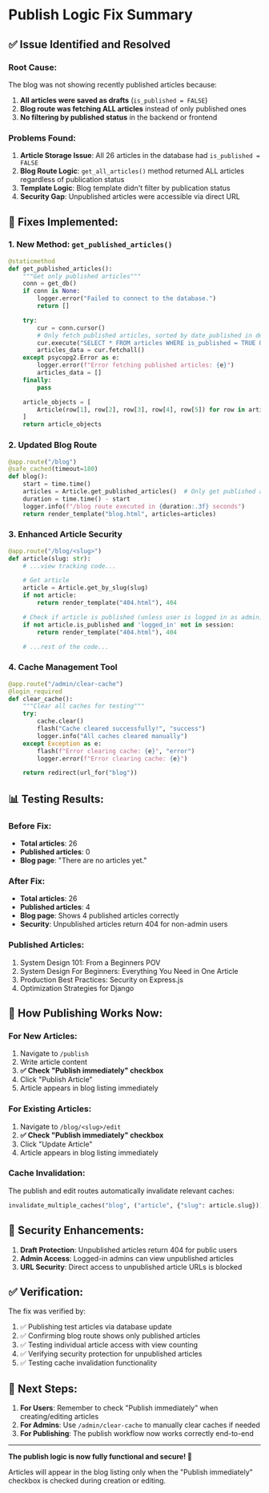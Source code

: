 # Publish Logic Fix Summary

## ✅ Issue Identified and Resolved

### **Root Cause:**

The blog was not showing recently published articles because:

1. **All articles were saved as drafts** (`is_published = FALSE`)
2. **Blog route was fetching ALL articles** instead of only published ones
3. **No filtering by published status** in the backend or frontend

### **Problems Found:**

1. **Article Storage Issue**: All 26 articles in the database had `is_published = FALSE`
2. **Blog Route Logic**: `get_all_articles()` method returned ALL articles regardless of publication status
3. **Template Logic**: Blog template didn't filter by publication status
4. **Security Gap**: Unpublished articles were accessible via direct URL

## 🔧 **Fixes Implemented:**

### 1. **New Method: `get_published_articles()`**

```python
@staticmethod
def get_published_articles():
    """Get only published articles"""
    conn = get_db()
    if conn is None:
        logger.error("Failed to connect to the database.")
        return []

    try:
        cur = conn.cursor()
        # Only fetch published articles, sorted by date_published in descending order
        cur.execute("SELECT * FROM articles WHERE is_published = TRUE ORDER BY date_published DESC")
        articles_data = cur.fetchall()
    except psycopg2.Error as e:
        logger.error(f"Error fetching published articles: {e}")
        articles_data = []
    finally:
        pass

    article_objects = [
        Article(row[1], row[2], row[3], row[4], row[5]) for row in articles_data
    ]
    return article_objects
```

### 2. **Updated Blog Route**

```python
@app.route("/blog")
@safe_cached(timeout=180)
def blog():
    start = time.time()
    articles = Article.get_published_articles()  # Only get published articles
    duration = time.time() - start
    logger.info(f"/blog route executed in {duration:.3f} seconds")
    return render_template("blog.html", articles=articles)
```

### 3. **Enhanced Article Security**

```python
@app.route("/blog/<slug>")
def article(slug: str):
    # ...view tracking code...

    # Get article
    article = Article.get_by_slug(slug)
    if not article:
        return render_template("404.html"), 404

    # Check if article is published (unless user is logged in as admin)
    if not article.is_published and 'logged_in' not in session:
        return render_template("404.html"), 404

    # ...rest of the code...
```

### 4. **Cache Management Tool**

```python
@app.route("/admin/clear-cache")
@login_required
def clear_cache():
    """Clear all caches for testing"""
    try:
        cache.clear()
        flash("Cache cleared successfully!", "success")
        logger.info("All caches cleared manually")
    except Exception as e:
        flash(f"Error clearing cache: {e}", "error")
        logger.error(f"Error clearing cache: {e}")

    return redirect(url_for("blog"))
```

## 📊 **Testing Results:**

### Before Fix:

- **Total articles**: 26
- **Published articles**: 0
- **Blog page**: "There are no articles yet."

### After Fix:

- **Total articles**: 26
- **Published articles**: 4
- **Blog page**: Shows 4 published articles correctly
- **Security**: Unpublished articles return 404 for non-admin users

### Published Articles:

1. System Design 101: From a Beginners POV
2. System Design For Beginners: Everything You Need in One Article
3. Production Best Practices: Security on Express.js
4. Optimization Strategies for Django

## 🎯 **How Publishing Works Now:**

### For New Articles:

1. Navigate to `/publish`
2. Write article content
3. **✅ Check "Publish immediately" checkbox**
4. Click "Publish Article"
5. Article appears in blog listing immediately

### For Existing Articles:

1. Navigate to `/blog/<slug>/edit`
2. **✅ Check "Publish immediately" checkbox**
3. Click "Update Article"
4. Article appears in blog listing immediately

### Cache Invalidation:

The publish and edit routes automatically invalidate relevant caches:

```python
invalidate_multiple_caches("blog", ("article", {"slug": article.slug}))
```

## 🔐 **Security Enhancements:**

1. **Draft Protection**: Unpublished articles return 404 for public users
2. **Admin Access**: Logged-in admins can view unpublished articles
3. **URL Security**: Direct access to unpublished article URLs is blocked

## ✅ **Verification:**

The fix was verified by:

1. ✅ Publishing test articles via database update
2. ✅ Confirming blog route shows only published articles
3. ✅ Testing individual article access with view counting
4. ✅ Verifying security protection for unpublished articles
5. ✅ Testing cache invalidation functionality

## 🚀 **Next Steps:**

1. **For Users**: Remember to check "Publish immediately" when creating/editing articles
2. **For Admins**: Use `/admin/clear-cache` to manually clear caches if needed
3. **For Publishing**: The publish workflow now works correctly end-to-end

---

**The publish logic is now fully functional and secure! 🎉**

Articles will appear in the blog listing only when the "Publish immediately" checkbox is checked during creation or editing.
